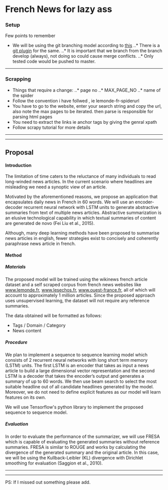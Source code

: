 # French News for lazy ass

### Setup

Few points to remember

* We will be using the git branching model according to [this](http://jeffkreeftmeijer.com/2010/why-arent-you-using-git-flow/)
..* There is a [git plugin](https://github.com/nvie/gitflow) for the same.
..* It is important that we branch from the branch develop (always), not doing so could cause merge conflicts.
..* Only tested code would be pushed to master.

***


### Scrapping 
* Things that require a change:
..* page no
..* MAX_PAGE_NO
..* name of the spider
* Follow the convention i have follwed , ie lemonde-fr-spiderurl
* You have to go to the website, enter your search string and copy the url, also note the max pages to be iterated.
then parse is responsible for parsing html pages
* You need to extract the links ie anchor tags by giving the genral xpath
* Follow scrapy tutorial for more details

***
***

## Proposal

#### Introduction
The limitation of time caters to the reluctance of many individuals to read long-winded news articles. In the current scenario where headlines are misleading we need a synoptic view of an article.


Motivated by the aforementioned reasons, we propose an application that encapsulates daily news in French in 60 words. We will use an encoder-decoder recurrent neural network with LSTM units to generate abstractive summaries from text of multiple news articles. Abstractive summarization is an elusive technological capability in which textual summaries of content are generated de novo (Fei Liu et al., 2015).


Although, many deep learning methods have been proposed to summarise news articles in english, fewer strategies exist to concisely and coherently paraphrase news article in french.

#### Method
##### Materials
The proposed model will be trained using the wikinews french article dataset and a self scraped corpus from french news websites like www.lemonde.fr, www.lesechos.fr, www.ouest-france.fr,  all of which will account to approximately 1 million articles. Since the proposed approach uses unsupervised learning, the dataset will not require any reference summaries.


The data obtained will be formatted as follows:
* Tags / Domain / Category
* News content

##### Procedure
We plan to implement a sequence to sequence learning model which consists of 2 recurrent neural networks with long short term memory (LSTM) units. The first LSTM is an encoder that takes as input a news article to build a large dimensional vector representation and the second LSTM is a decoder that takes the encoder’s output and generates a summary of up to 60 words. We then use beam search to select the most suitable headline out of all candidate headlines generated by the model. Moreover, we do not need to define explicit features as our model will learn features on its own.


We will use Tensorflow's python library to implement the proposed sequence to sequence model.


##### Evaluation
In order to evaluate the performance of the summarizer, we will use FRESA which is capable of evaluating the generated summaries without reference summaries. FRESA is similar to ROUGE and works by calculating the divergence of the generated summary and the original article. In this case, we will be using the Kullback-Leibler (KL) divergence with Dirichlet smoothing for evaluation (Saggion et al., 2010).

***
***

PS: If I missed out something please add.
